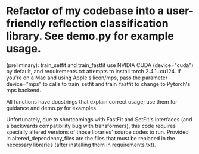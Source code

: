 # Refactor of my codebase into a user-friendly reflection classification library. See demo.py for example usage. 

(preliminary): train_setfit and train_fastfit use NVIDIA CUDA (device="cuda") by default, and requirements.txt attempts to install torch 2.4.1+cu124. If you're on a Mac and using Apple silicon/mps, pass the parameter device="mps" to calls to train_setfit and train_fastfit to change to Pytorch's mps backend.

All functions have docstrings that explain correct usage; use them for guidance and demo.py for examples.

Unfortunately, due to shortcomings with FastFit and SetFit's interfaces (and a backwards compatibility bug with transformers), this code requires specially altered versions of those libraries' source codes to run. Provided in altered_dependency_files are the files that must be replaced in the necessary libraries (after installing them in requirements.txt). 